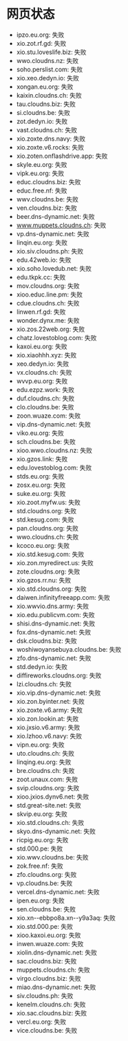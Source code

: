 # 网页状态
- ipzo.eu.org: 失败
- xio.zot.rf.gd: 失败
- xio.stu.loveslife.biz: 失败
- wwo.cloudns.nz: 失败
- soho.perslist.com: 失败
- xio.xeo.dedyn.io: 失败
- xongan.eu.org: 失败
- kaixin.cloudns.ch: 失败
- tau.cloudns.biz: 失败
- si.cloudns.be: 失败
- zot.dedyn.io: 失败
- vast.cloudns.ch: 失败
- xio.zoxte.dns.navy: 失败
- xio.zoxte.v6.rocks: 失败
- xio.zoten.onflashdrive.app: 失败
- skyle.eu.org: 失败
- vipk.eu.org: 失败
- educ.cloudns.biz: 失败
- educ.free.nf: 失败
- wwv.cloudns.be: 失败
- ven.cloudns.biz: 失败
- beer.dns-dynamic.net: 失败
- www.muppets.cloudns.ch: 失败
- vp.dns-dynamic.net: 失败
- linqin.eu.org: 失败
- xio.siv.cloudns.ph: 失败
- edu.42web.io: 失败
- xio.soho.lovedub.net: 失败
- edu.tkpk.cc: 失败
- mov.cloudns.org: 失败
- xioo.educ.line.pm: 失败
- cdue.cloudns.ch: 失败
- linwen.rf.gd: 失败
- wonder.dynx.me: 失败
- xio.zos.22web.org: 失败
- chatz.lovestoblog.com: 失败
- kaxoi.eu.org: 失败
- xio.xiaohhh.xyz: 失败
- xeo.dedyn.io: 失败
- vx.cloudns.ch: 失败
- wvvp.eu.org: 失败
- edu.ezpz.work: 失败
- duf.cloudns.ch: 失败
- clo.cloudns.be: 失败
- zoon.wuaze.com: 失败
- vip.dns-dynamic.net: 失败
- viko.eu.org: 失败
- sch.cloudns.be: 失败
- xioo.wwo.cloudns.nz: 失败
- xio.gzos.link: 失败
- edu.lovestoblog.com: 失败
- stds.eu.org: 失败
- zosx.eu.org: 失败
- suke.eu.org: 失败
- xio.zoot.myfw.us: 失败
- std.cloudns.org: 失败
- std.kesug.com: 失败
- pan.cloudns.org: 失败
- wwo.cloudns.ch: 失败
- kcoco.eu.org: 失败
- xio.std.kesug.com: 失败
- xio.zon.myredirect.us: 失败
- zote.cloudns.org: 失败
- xio.gzos.rr.nu: 失败
- xio.std.cloudns.org: 失败
- daiwen.infinityfreeapp.com: 失败
- xio.wwvio.dns.army: 失败
- xio.edu.publicvm.com: 失败
- shisi.dns-dynamic.net: 失败
- fox.dns-dynamic.net: 失败
- dsk.cloudns.biz: 失败
- woshiwoyansebuya.cloudns.be: 失败
- zfo.dns-dynamic.net: 失败
- std.dedyn.io: 失败
- diffireworks.cloudns.org: 失败
- lzi.cloudns.ch: 失败
- xio.vip.dns-dynamic.net: 失败
- xio.zon.byinter.net: 失败
- xio.zoxte.v6.army: 失败
- xio.zon.lookin.at: 失败
- xio.jxsio.v6.army: 失败
- xio.lzhoo.v6.navy: 失败
- vipn.eu.org: 失败
- uto.cloudns.ch: 失败
- linqing.eu.org: 失败
- bre.cloudns.ch: 失败
- zoot.unaux.com: 失败
- svip.cloudns.org: 失败
- xioo.jxios.dynv6.net: 失败
- std.great-site.net: 失败
- skvip.eu.org: 失败
- xio.std.cloudns.ch: 失败
- skyo.dns-dynamic.net: 失败
- ricpig.eu.org: 失败
- std.000.pe: 失败
- xio.wwv.cloudns.be: 失败
- zok.free.nf: 失败
- zfo.cloudns.org: 失败
- vp.cloudns.be: 失败
- vercel.dns-dynamic.net: 失败
- ipen.eu.org: 失败
- sen.cloudns.be: 失败
- xio.xn--ebbpo8a.xn--y9a3aq: 失败
- xio.std.000.pe: 失败
- xioo.kaxoi.eu.org: 失败
- inwen.wuaze.com: 失败
- xiolin.dns-dynamic.net: 失败
- sac.cloudns.biz: 失败
- muppets.cloudns.ch: 失败
- virgo.cloudns.biz: 失败
- miao.dns-dynamic.net: 失败
- siv.cloudns.ph: 失败
- kenelm.cloudns.ch: 失败
- xio.sac.cloudns.biz: 失败
- vercl.eu.org: 失败
- vice.cloudns.be: 失败
